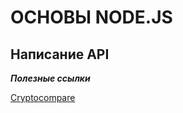 # ОСНОВЫ NODE.JS

## Написание API

***Полезные ссылки***

[Cryptocompare](https://www.cryptocompare.com/)<br>
